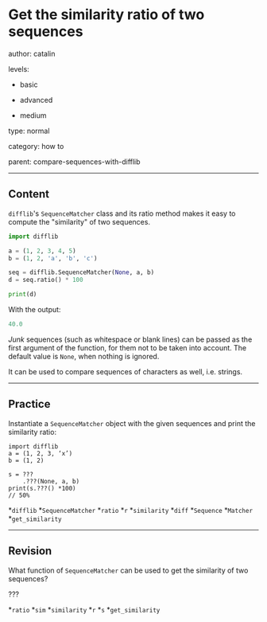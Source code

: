 # Get the similarity ratio of two sequences
author: catalin

levels:

  - basic

  - advanced

  - medium

type: normal

category: how to

parent: compare-sequences-with-difflib

---
## Content

`difflib`'s `SequenceMatcher` class and its ratio method makes it easy to compute  the "similarity" of two sequences. 

```python
import difflib

a = (1, 2, 3, 4, 5)
b = (1, 2, 'a', 'b', 'c')

seq = difflib.SequenceMatcher(None, a, b)
d = seq.ratio() * 100

print(d)

```
With the output:
```python
40.0
```
*Junk* sequences (such as whitespace or blank lines) can be passed as the first argument of the function, for them not to be taken into account. The default value is `None`, when nothing is ignored.

It can be used to compare sequences of characters as well, i.e. strings.

---
## Practice

Instantiate a `SequenceMatcher` object with the given sequences and print the similarity ratio:

```
import difflib
a = (1, 2, 3, ‘x’)
b = (1, 2)

s = ???
    .???(None, a, b)
print(s.???() *100)
// 50%
```

*`difflib`
*`SequenceMatcher`
*`ratio`
*`r`
*`similarity`
*`diff`
*`Sequence`
*`Matcher`
*`get_similarity`

---
## Revision

What function of `SequenceMatcher`  can be used to get the similarity of two sequences?

???

*`ratio`
*`sim`
*`similarity`
*`r`
*`s`
*`get_similarity`
